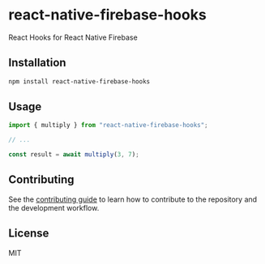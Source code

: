 # react-native-firebase-hooks

React Hooks for React Native Firebase

## Installation

```sh
npm install react-native-firebase-hooks
```

## Usage

```js
import { multiply } from "react-native-firebase-hooks";

// ...

const result = await multiply(3, 7);
```

## Contributing

See the [contributing guide](CONTRIBUTING.md) to learn how to contribute to the repository and the development workflow.

## License

MIT
